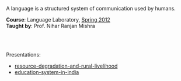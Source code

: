 A language is a structured system of communication used by humans.

**Course**: Language Laboratory, [Spring 2012]<br>
**Taught by**: Prof. Nihar Ranjan Mishra

[Spring 2012]: https://github.com/nitrece/semester-4

<br>
<br>

Presentations:
- [resource-degradation-and-rural-livelihood](https://github.com/nitrece/resource-degradation-and-rural-livelihood)
- [education-system-in-india](https://github.com/nitrece/education-system-in-india)
